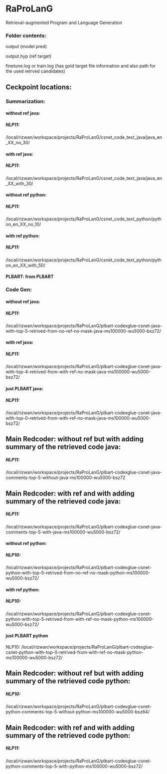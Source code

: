 # RaProLanG
Retrieval-augmented Program and Language Generation

### Folder contents: 

output (model pred)

output.hyp (ref target)

finetune.log or train.log (has gold target file information and also path for the used retrved candidates)



## Ceckpoint locations:
### Summarization:

#### without ref java: 
##### NLP11: 
/local/rizwan/workspace/projects/RaProLanG/csnet_code_text_java/java_en_XX_no_30/

#### with ref java:
##### NLP11: 
/local/rizwan/workspace/projects/RaProLanG/csnet_code_text_java/java_en_XX_with_30/




#### without ref python:
##### NLP11:
/local/rizwan/workspace/projects/RaProLanG/csnet_code_text_python/python_en_XX_no_10/

#### with ref python:
##### NLP11:  
/local/rizwan/workspace/projects/RaProLanG/csnet_code_text_python/python_en_XX_with_50/

#### PLBART: from PLBART



### Code Gen:


#### without ref java: 
##### NLP11:
/local/rizwan/workspace/projects/RaProLanG/plbart-codexglue-csnet-java-with-top-5-retrived-from-no-ref-no-mask-java-ms100000-wu5000-bsz72/

#### with ref java:
##### NLP11:
/local/rizwan/workspace/projects/RaProLanG/plbart-codexglue-csnet-java-with-top-4-retrived-from-with-ref-no-mask-java-ms100000-wu5000-bsz72/

#### just PLBART java:
##### NLP11:
/local/rizwan/workspace/projects/RaProLanG/plbart-codexglue-csnet-java-with-top-0-retrived-from-with-ref-no-mask-java-ms100000-wu5000-bsz72/

## Main Redcoder: without ref but with adding summary of the retrieved code java:
##### NLP11:
/local/rizwan/workspace/projects/RaProLanG/plbart-codexglue-csnet-java-comments-top-5-without-java-ms100000-wu5000-bsz72

## Main Redcoder: with ref and with adding summary of the retrieved code java:
##### NLP11:
/local/rizwan/workspace/projects/RaProLanG/plbart-codexglue-csnet-java-comments-top-5-with-java-ms100000-wu5000-bsz72/



#### without ref python:
##### NLP10:
/local/rizwan/workspace/projects/RaProLanG/plbart-codexglue-csnet-python-with-top-5-retrived-from-no-ref-no-mask-python-ms100000-wu5000-bsz72/

#### with ref python:
##### NLP10:
/local/rizwan/workspace/projects/RaProLanG/plbart-codexglue-csnet-python-with-top-5-retrived-from-with-ref-no-mask-python-ms100000-wu5000-bsz72/


#### just PLBART python
NLP10:
/local/rizwan/workspace/projects/RaProLanG/plbart-codexglue-csnet-python-with-top-0-retrived-from-with-ref-no-mask-python-ms100000-wu5000-bsz72/


## Main Redcoder: without ref but with adding summary of the retrieved code python:
##### NLP10:
/local/rizwan/workspace/projects/RaProLanG/plbart-codexglue-csnet-python-comments-top-5-without-python-ms100000-wu5000-bsz64/

## Main Redcoder: with ref and with adding summary of the retrieved code python:
##### NLP11:
/local/rizwan/workspace/projects/RaProLanG/plbart-codexglue-csnet-python-comments-top-5-with-python-ms100000-wu5000-bsz72/







